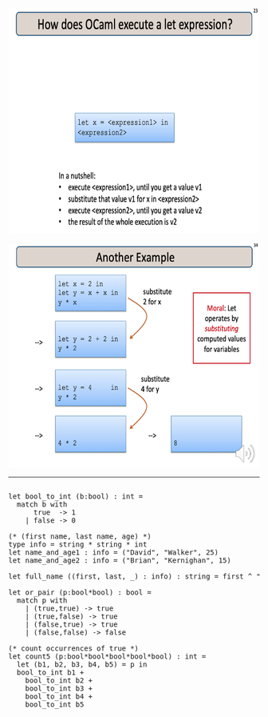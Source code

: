  <img  style="margin-right:255;"  src="Resources/LetExpressions-1.1.png" height="450">


<br> 
<br>

<img  style="margin-right:255;"  src="Resources/LetExpressions2.2.png" height="450">



---

<pre>

let bool_to_int (b:bool) : int =
  match b with
      true  -> 1
    | false -> 0

(* (first name, last name, age) *)
type info = string * string * int
let name_and_age1 : info = ("David", "Walker", 25)
let name_and_age2 : info = ("Brian", "Kernighan", 15)

let full_name ((first, last, _) : info) : string = first ^ " " ^ last

let or_pair (p:bool*bool) : bool = 
  match p with
    | (true,true) -> true
    | (true,false) -> true
    | (false,true) -> true
    | (false,false) -> false

(* count occurrences of true *)
let count5 (p:bool*bool*bool*bool*bool) : int = 
  let (b1, b2, b3, b4, b5) = p in
  bool_to_int b1 + 
    bool_to_int b2 + 
    bool_to_int b3 + 
    bool_to_int b4 + 
    bool_to_int b5
    
 </pre>

